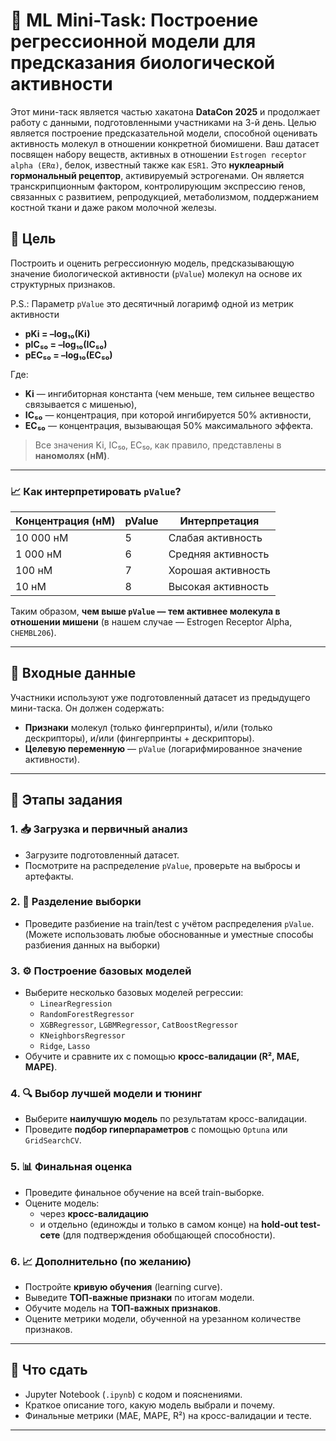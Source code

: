 # 💊 ML Mini-Task: Построение регрессионной модели для предсказания биологической активности

Этот мини-таск является частью хакатона **DataCon 2025** и продолжает работу с данными, подготовленными участниками на 3-й день. Целью является построение предсказательной модели, способной оценивать активность молекул в отношении конкретной биомишени. Ваш датасет посвящен набору веществ, активных в отношении `Estrogen receptor alpha (ERα)`, белок, известный также как `ESR1`. Это **нуклеарный гормональный рецептор**, активируемый эстрогенами. Он является транскрипционным фактором, контролирующим экспрессию генов, связанных с развитием, репродукцией, метаболизмом, поддержанием костной ткани и даже раком молочной железы.

## 🎯 Цель

Построить и оценить регрессионную модель, предсказывающую значение биологической активности (`pValue`) молекул на основе их структурных признаков.

P.S.: Параметр `pValue` это десятичный логаримф одной из метрик активности
* **pKi = –log₁₀(Ki)**
* **pIC₅₀ = –log₁₀(IC₅₀)**
* **pEC₅₀ = –log₁₀(EC₅₀)**

Где:

* **Ki** — ингибиторная константа (чем меньше, тем сильнее вещество связывается с мишенью),
* **IC₅₀** — концентрация, при которой ингибируется 50% активности,
* **EC₅₀** — концентрация, вызывающая 50% максимального эффекта.

> Все значения Ki, IC₅₀, EC₅₀, как правило, представлены в **наномолях (нM)**.

---

### 📈 Как интерпретировать `pValue`?

| Концентрация (нМ) | pValue | Интерпретация      |
| ----------------- | ------ | ------------------ |
| 10 000 нМ         | 5      | Слабая активность  |
| 1 000 нМ          | 6      | Средняя активность |
| 100 нМ            | 7      | Хорошая активность |
| 10 нМ             | 8      | Высокая активность |

Таким образом, **чем выше `pValue` — тем активнее молекула в отношении мишени** (в нашем случае — Estrogen Receptor Alpha, `CHEMBL206`).

---

## 📂 Входные данные

Участники используют уже подготовленный датасет из предыдущего мини-таска. Он должен содержать:

- **Признаки** молекул (только фингерпринты), и/или (только дескрипторы), и/или (фингерпринты + дескрипторы).
- **Целевую переменную** — `pValue` (логарифмированное значение активности).

---

## 🧠 Этапы задания

### 1. 📥 Загрузка и первичный анализ
- Загрузите подготовленный датасет.
- Посмотрите на распределение `pValue`, проверьте на выбросы и артефакты.

### 2. 🧪 Разделение выборки
- Проведите разбиение на train/test с учётом распределения `pValue`.
(Можете использовать любые обоснованные и уместные способы разбиения данных на выборки)
  
### 3. ⚙️ Построение базовых моделей
- Выберите несколько базовых моделей регрессии:
  - `LinearRegression`
  - `RandomForestRegressor`
  - `XGBRegressor`, `LGBMRegressor`, `CatBoostRegressor`
  - `KNeighborsRegressor`
  - `Ridge`, `Lasso`
- Обучите и сравните их с помощью **кросс-валидации (R², MAE, MAPE)**.

### 4. 🔍 Выбор лучшей модели и тюнинг
- Выберите **наилучшую модель** по результатам кросс-валидации.
- Проведите **подбор гиперпараметров** с помощью `Optuna` или `GridSearchCV`.

### 5. 📊 Финальная оценка
- Проведите финальное обучение на всей train-выборке.
- Оцените модель:
  - через **кросс-валидацию**
  - и отдельно (единожды и только в самом конце) на **hold-out test-сете** (для подтверждения обобщающей способности).

### 6. 📈 Дополнительно (по желанию)
- Постройте **кривую обучения** (learning curve).
- Выведите **ТОП-важные признаки** по итогам модели.
- Обучите модель на **ТОП-важных признаков**.
- Оцените метрики модели, обученной на урезанном количестве признаков.
  
---
## 📝 Что сдать
- Jupyter Notebook (`.ipynb`) с кодом и пояснениями.
- Краткое описание того, какую модель выбрали и почему.
- Финальные метрики (MAE, MAPE, R²) на кросс-валидации и тесте.
---

